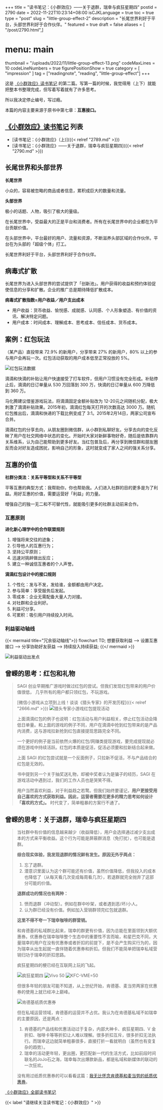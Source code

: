 +++
title = "读书笔记：《小群效应》——关于退群，瑞幸与疯狂星期四"
postid = 2790
date = 2022-11-22T10:23:14+08:00
isCJKLanguage = true
toc = true
type = "post"
slug = "little-group-effect-2"
description = "长尾世界利好于平台，头部世界利好于合作伙伴。"
featured = true
draft = false
aliases = [ "/post/2790.html",]
# menu: main
thumbnail = "/uploads/2022/11/little-group-effect-13.png"
codeMaxLines = 10
codeLineNumbers = true
figurePositionShow = true
category = [ "impression" ]
tag = ["readingnote", "reading", "little-group-effect"]
+++

这是 [《小群效应》读书笔记](/tag/little-group-effect/) 的第二篇。写第一篇的时候，我觉得用（上下）就能把整本书整理完成，但写着写着就有了许多思考。

所以我决定停止编号，写过瘾。

本篇的内容主要来源于原书中第七章：**互惠接口。**
<!--more-->

## [《小群效应》读书笔记](/tag/little-group-effect/) 列表

- [读书笔记：《小群效应》（上)]({{< relref "2789.md" >}})
- [读书笔记：《小群效应》——关于退群，瑞幸与疯狂星期四]({{< relref "2790.md" >}})

## 长尾世界和头部世界

**长尾世界**

小众的，容易被忽略的商品或者信息，累积成巨大的数量和流量。

**头部世界**

极小的话题、人物，吸引了极大的量级。

在长尾世界中，受益最大的正是平台和消费者。所有在长尾世界中的企业都在为平台贡献价值。

在头部世界中，平台最好的用户、流量和资源，不断滋养头部区域的合作伙伴。平台在为头部的「超级个体」打工。

长尾世界利好于平台，头部世界利好于合作伙伴。

## 病毒式扩散

长尾世界为进入头部世界的尝试提供了「创新池」。用户获得的收益和预约体验促使信息的分享和扩散。企业的推广总是期待降低扩散成本。

**病毒式扩散指数=用户收益／用户支出成本**

- 用户收益：货币收益、愉悦感、成就感、认同感、个人形象塑造、有价值的资讯、解决特定问题。
- 用户成本：时间成本、理解成本、思考成本、信任成本、货币成本。
 
## 案例：红包玩法
 
（某产品）直投带来 72.9% 的新用户，分享带来 27% 的新用户，80% 以上的参与用户会再玩一次。红包活动获取的用户成本低至正常投放的 5%。
 
![红包玩法数据](/uploads/2022/11/little-group-effect-17.jpg)

滴滴和快滴的补贴让用户快速接受了打车软件，但用户习惯没有完全形成。补贴停止后，滴滴的日订单量从 530 万回落到 300 万，快滴的日订单量从 600 万降低到 360 万。

马化腾建议借鉴游戏玩法，将滴滴固定金额补贴改为 12-20元之间随机分配，极大刺激了滴滴补贴效果。2015年初，滴滴红包每天打开的次数高达 3000 万。随机红包推出后，滴滴和快递的下载比例变成了 3:1。2015年2月14日，两家公司宣布合并。

滴滴红包的分享去向，从朋友圈到微信群，从小群到私聊好友。分享去向的变化反映了用户在社交网络中状态的变化。开始时大家对新鲜事物好奇，随后是依靠群内关系维系，认为自己能帮助到更多好友。当红包普及后，再分享到微信群和朋友圈反而会对好友造成困扰，影响自己的形象，这时就变成了家人之间的强关系分享。

## 互惠的价值

**社群分类法：关系平等型和关系不平等型**

平等互惠的典型方式：我帮助你，你也帮助我。人们进入社群的目的更多是为了利益。用好互惠的价值，需要运营好「利益」的力量。

增强自己的独一无二和不可替代性，就能吸引更多的社群主动前来合作。

### 互惠原则

**进化新心理学中的合作联盟规则**

1. 增强将来交往的迹象；
2. 引导他人的互惠行为；
3. 坚持公平原则；
4. 迅速对挑衅做出反应；
5. 建立一种诚信互惠者的个人声誉。

**滴滴红包设计中的接口规则**

1. 个性化：发与不发，发给谁，金额都由用户决定。
2. 参与简单：享受服务后发起。
3. 零成本：企业无需配备大量人力对接。
4. 对社群和企业利好。
5. 利益可分享。
6. 可累积：吸引用户持续投入时间。

### 利益驱动轴线

{{< mermaid title="冗余驱动轴线">}}
flowchart TD;
	想要获取利益 --> 设置互惠接口 --> 分享协助好友获益 --> 持续投入持续获益;
{{</ mermaid >}}

![利益驱动出发点](/uploads/2022/11/little-group-effect-18.png)

## 曾嵘的思考：红包和礼物

> SAGI 创业早期推广游戏时做过红包的尝试。但我们发现红包带来的用户价值很低， 几乎所有的用户都只领红包，不玩游戏。 
>
> [微信小游戏从立项到上线！谈谈《猎头专家》的开发历程]({{< relref "2666.md" >}})
> ![猎头专家小游戏红包提现活动](/uploads/2018/07/youshootfirst-screen5.jpeg)
>
> 上面滴滴红包的例子也说明：红包活动与用户利益相关，停止红包活动会降低日单量。和上面的游戏的例子不同，用户在滴滴中抢到红包带来的是产品内消费，这与游戏拉新抢到红包直接提现思路完全不同。
>
> 一个更好的例子是当前依然火爆的红包/网赚类提现游戏，要完成提现就必须在游戏中持续活跃。红包的本质是促活，促活必须要和拉新结合起来做。
> 
> 上面 SAGI 的红包尝试就是一个反面例子，只拉新不促活，不与产品结合的红包是无效的。
>
> 书中提到另一个关于抽奖送礼物，却被中奖者认为是骗子的经历，SAGI 在游戏活动中遇到过，我们的工作人员也是哭笑不得。
> 
> 用户当然喜欢利益，对于利益趋之若鹜。但我们始终要谨记，**用户更接受用自己喜欢的方式获取利益。因此，运营者需要花更多的精力思考如何设计「喜欢的方式」。** 时代变了，简单粗暴的方案行不通了。

## 曾嵘的思考：关于退群，瑞幸与疯狂星期四

>   当社群中有价值的信息越来越少（收益降低），用户会选择通过减少支出成本的方式来平衡收益。这个行为可能是屏蔽群消息（免打扰），也可能是退群。
>
> **综合现实体验，我发现退群的情况鲜有发生。原因无外乎两点：**
> 
> 1. 忘了退群。
> 2. 潜意识里面认为这个群可能还有价值，虽然价值降低，但我投入的成本也降低了（从每天看几次变成每周看几次），若退群就完全抛弃了这部分可能的价值。
>
> **退群成功的情况也有两种：**
> 
> 1. 愤而退群（冲动型）。例如在群中吵架，或者遇到恶/坏/小人。
> 2. 认为群已经没有价值。例如加入营销群领完红包就退群。
> 
> **这里不得不夸一下瑞幸咖啡的群营销。**
> 
> 和肯德基的私域群比起来，瑞幸的群更有价值，因为总能在里面领到大额优惠券。优惠券在瑞幸咖啡整个生态中的重要性不言而喻，和星巴克不同，大量瑞幸的用户在没有优惠券或者折扣的前提下，是不会产生购买行为的，因为瑞幸从出生起就一直伴随着优惠券和折扣。但我们不能简单把瑞幸私域营销归功于瑞幸的折扣思路。
> 
> 疯狂星期四的梗已经在互联网上玩的飞起。
>
> ![疯狂星期四](/uploads/2022/11/little-group-effect-12.jpg)
> ![Vivo 50](/uploads/2022/11/little-group-effect-13.png)
> ![KFC-VME=50](/uploads/2022/11/little-group-effect-14.png)
>
> 但很多年轻的朋友可能不知道，从上世纪开始，肯德基、麦当劳两家在优惠券的使用上就已经冲上巅峰。
> 
> ![肯德基纸质优惠券](/uploads/2022/11/little-group-effect-15.webp)
>
> 但在私域运营领域，肯德基的运营并不占优。我认为在肯德基私域不如瑞幸的主要原因，还是两点：
>
> 1. 肯德基的产品线和优惠活动过于复杂，内部大神卡、疯狂星期四、V 金折扣、咖啡卡等等折扣让人难以理解。很多折扣互斥，很多折扣无法执行。而瑞幸这边就简单粗暴很多，直接打折一看就明白（虽然也有变复杂的趋势）。
> 2. 瑞幸的活动更年轻，更出圈，更匹配新一代的生活方式，比如前段时间联名的JoJo石之海，瑞幸每次出爆款新品，都是私域和新媒体的联动的一次狂欢。
>
> 没有用过纸质优惠券的可以看看这篇：[我无比怀念肯德基和麦当劳的纸质优惠券](https://mp.weixin.qq.com/s/u2nLG2dk3-BxqX8zVhg2mA)。

[《小群效应》全部读书笔记](/tag/little-group-effect/)

{{< label "请继续关注读书笔记：《小群效应》" >}}